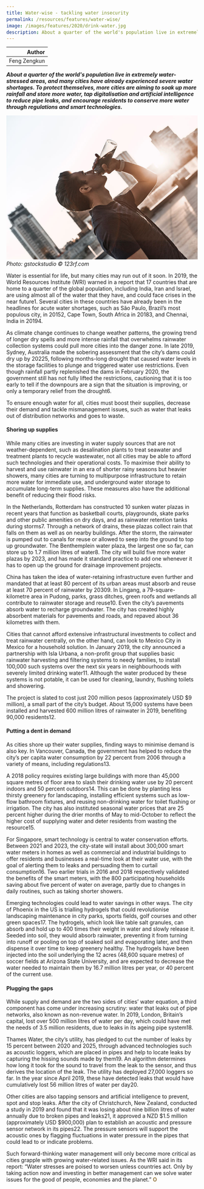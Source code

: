 ```yaml
---
title: Water-wise - tackling water insecurity
permalink: /resources/features/water-wise/
image: /images/features/2020/drink-water.jpg
description: About a quarter of the world's population live in extremely water-stressed areas, and many cities have already experienced severe water shortages. To protect themselves, more cities are aiming to soak up more rainfall and store more water, tap digitalisation and artificial intelligence to reduce pipe leaks, and encourage residents to conserve more water through regulations and smart technologies.
---
```


| Author |
|---:|
| Feng Zengkun |

***About a quarter of the world's population live in extremely water-stressed areas, and many cities have already experienced severe water shortages. To protect themselves, more cities are aiming to soak up more rainfall and store more water, tap digitalisation and artificial intelligence to reduce pipe leaks, and encourage residents to conserve more water through regulations and smart technologies.***

![Drinking water is good for you](/images/features/2020/drink-water.jpg/)*Photo: gstockstudio © 123rf.com*

Water is essential for life, but many cities may run out of it soon. In 2019, the World Resources Institute (WRI) warned in a report that 17 countries that are home to a quarter of the global population, including India, Iran and Israel, are using almost all of the water that they have, and could face crises in the near future1. Several cities in these countries have already been in the headlines for acute water shortages, such as São Paulo, Brazil’s most populous city, in 20152, Cape Town, South Africa in 20183, and Chennai, India in 20194.

As climate change continues to change weather patterns, the growing trend of longer dry spells and more intense rainfall that overwhelms rainwater collection systems could pull more cities into the danger zone. In late 2019, Sydney, Australia made the sobering assessment that the city’s dams could dry up by 20225, following months-long drought that caused water levels in the storage facilities to plunge and triggered water use restrictions. Even though rainfall partly replenished the dams in February 2020, the government still has not fully lifted the restrictions, cautioning that it is too early to tell if the downpours are a sign that the situation is improving, or only a temporary relief from the drought6.

To ensure enough water for all, cities must boost their supplies, decrease their demand and tackle mismanagement issues, such as water that leaks out of distribution networks and goes to waste. 

#### **Shoring up supplies**

While many cities are investing in water supply sources that are not weather-dependent, such as desalination plants to treat seawater and treatment plants to recycle wastewater, not all cities may be able to afford such technologies and their operational costs. To maximise their ability to harvest and use rainwater in an era of shorter rainy seasons but heavier showers, many cities are turning to multipurpose infrastructure to retain more water for immediate use, and underground water storage to accumulate long-term supplies. These measures also have the additional benefit of reducing their flood risks. 

In the Netherlands, Rotterdam has constructed 10 sunken water plazas in recent years that function as basketball courts, playgrounds, skate parks and other public amenities on dry days, and as rainwater retention tanks during storms7. Through a network of drains, these plazas collect rain that falls on them as well as on nearby buildings. After the storm, the rainwater is pumped out to canals for reuse or allowed to seep into the ground to top up groundwater. The Benthemplein water plaza, the largest one so far, can store up to 1.7 million litres of water8. The city will build five more water plazas by 2023, and has made it standard practice to add one whenever it has to open up the ground for drainage improvement projects.

China has taken the idea of water-retaining infrastructure even further and mandated that at least 80 percent of its urban areas must absorb and reuse at least 70 percent of rainwater by 20309. In Lingang, a 79-square-kilometre area in Pudong, parks, grass ditches, green roofs and wetlands all contribute to rainwater storage and reuse10. Even the city’s pavements absorb water to recharge groundwater. The city has created highly absorbent materials for pavements and roads, and repaved about 36 kilometres with them.

Cities that cannot afford extensive infrastructural investments to collect and treat rainwater centrally, on the other hand, can look to Mexico City in Mexico for a household solution. In January 2019, the city announced a partnership with Isla Urbana, a non-profit group that supplies basic rainwater harvesting and filtering systems to needy families, to install 100,000 such systems over the next six years in neighbourhoods with severely limited drinking water11. Although the water produced by these systems is not potable, it can be used for cleaning, laundry, flushing toilets and showering. 

The project is slated to cost just 200 million pesos (approximately USD $9 million), a small part of the city’s budget. About 15,000 systems have been installed and harvested 600 million litres of rainwater in 2019, benefiting 90,000 residents12. 

#### **Putting a dent in demand**

As cities shore up their water supplies, finding ways to minimise demand is also key. In Vancouver, Canada, the government has helped to reduce the city’s per capita water consumption by 22 percent from 2006 through a variety of means, including regulations13.

A 2018 policy requires existing large buildings with more than 45,000 square metres of floor area to slash their drinking water use by 20 percent indoors and 50 percent outdoors14. This can be done by planting less thirsty greenery for landscaping, installing efficient systems such as low-flow bathroom fixtures, and reusing non-drinking water for toilet flushing or irrigation. The city has also instituted seasonal water prices that are 25 percent higher during the drier months of May to mid-October to reflect the higher cost of supplying water and deter residents from wasting the resource15. 

For Singapore, smart technology is central to water conservation efforts. Between 2021 and 2023, the city-state will install about 300,000 smart water meters in homes as well as commercial and industrial buildings to offer residents and businesses a real-time look at their water use, with the goal of alerting them to leaks and persuading them to curtail consumption16. Two earlier trials in 2016 and 2018 respectively validated the benefits of the smart meters, with the 800 participating households saving about five percent of water on average, partly due to changes in daily routines, such as taking shorter showers.

Emerging technologies could lead to water savings in other ways. The city of Phoenix in the US is trialling hydrogels that could revolutionise landscaping maintenance in city parks, sports fields, golf courses and other green spaces17. The hydrogels, which look like table salt granules, can absorb and hold up to 400 times their weight in water and slowly release it. Seeded into soil, they would absorb rainwater, preventing it from turning into runoff or pooling on top of soaked soil and evaporating later, and then dispense it over time to keep greenery healthy. The hydrogels have been injected into the soil underlying the 12 acres (48,600 square metres) of soccer fields at Arizona State University, and are expected to decrease the water needed to maintain them by 16.7 million litres per year, or 40 percent of the current use.

#### **Plugging the gaps**

While supply and demand are the two sides of cities’ water equation, a third component has come under increasing scrutiny: water that leaks out of pipe networks, also known as non-revenue water. In 2019, London, Britain’s capital, lost over 500 million litres of water per day, which could have met the needs of 3.5 million residents, due to leaks in its ageing pipe system18. 

Thames Water, the city’s utility, has pledged to cut the number of leaks by 15 percent between 2020 and 2025, through advanced technologies such as acoustic loggers, which are placed in pipes and help to locate leaks by capturing the hissing sounds made by them19. An algorithm determines how long it took for the sound to travel from the leak to the sensor, and thus derives the location of the leak. The utility has deployed 27,000 loggers so far. In the year since April 2019, these have detected leaks that would have cumulatively lost 56 million litres of water per day20.

Other cities are also tapping sensors and artificial intelligence to prevent, spot and stop leaks. After the city of Christchurch, New Zealand, conducted a study in 2019 and found that it was losing about nine billion litres of water annually due to broken pipes and leaks21, it approved a NZD $1.5 million (approximately USD $900,000) plan to establish an acoustic and pressure sensor network in its pipes22. The pressure sensors will support the acoustic ones by flagging fluctuations in water pressure in the pipes that could lead to or indicate problems. 

Such forward-thinking water management will only become more critical as cities grapple with growing water-related issues. As the WRI said in its report: “Water stresses are poised to worsen unless countries act. Only by taking action now and investing in better management can we solve water issues for the good of people, economies and the planet.” **<font color="#967942">O</font>**

